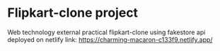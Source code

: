 # Flipkart-clone project
Web technology external practical
flipkart-clone using fakestore api
deployed on netlify 
link: https://charming-macaron-c133f9.netlify.app/
